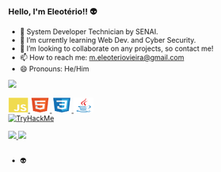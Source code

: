 ### Hello, I'm Eleotério!! 👽

<!--
**M-Eleoterio/M-Eleoterio** is a ✨ _special_ ✨ repository because its `README.md` (this file) appears on your GitHub profile.
-->

- 🔭 System Developer Technician by SENAI.
- 🌱 I’m currently learning Web Dev. and Cyber Security.
- 👯 I’m looking to collaborate on any projects, so contact me!
- 📫 How to reach me: m.eleoteriovieira@gmail.com
- 😄 Pronouns: He/Him

<div>
  <a href="https://github.com/kiltzx">
  <img height="180em" src="https://github-readme-stats.vercel.app/api/top-langs/?username=M-Eleoterio&layout=compact&langs_count=7&theme=dracula"/>
</div>

<div style="display: inline_block">
<br>
<img height="30" width="40" src="https://raw.githubusercontent.com/devicons/devicon/master/icons/javascript/javascript-plain.svg"/>
<img height="30" width="40" src="https://raw.githubusercontent.com/devicons/devicon/master/icons/html5/html5-original.svg"/>
<img height="30" width="40" src="https://raw.githubusercontent.com/devicons/devicon/master/icons/css3/css3-original.svg"/>
<img height="30" width="40" src="https://raw.githubusercontent.com/devicons/devicon/master/icons/java/java-original.svg"/>
</div>
<a href = "https://tryhackme.com/p/M.Eleoterio"><img src="https://tryhackme-badges.s3.amazonaws.com/M.Eleoterio.png" alt="TryHackMe"></a>
<br><br>
<a href="https://www.linkedin.com/in/miguel-eleotério-vieira-206112250/"> <img src="https://img.shields.io/badge/LinkedIn-0077B5?style=for-the-badge&logo=linkedin&logoColor=white" /> </a> 
<a href="mailto:m.eleoteriovieira@gmail.com"> <img src="https://img.shields.io/badge/Gmail-D14836?style=for-the-badge&logo=gmail&logoColor=white" /> </a> 
<br><br>

- 👽
